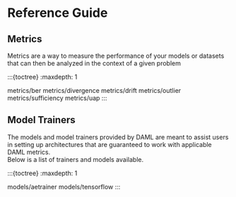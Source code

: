 Reference Guide
===============

Metrics
-------

Metrics are a way to measure the performance of your models or datasets that can then be analyzed in the context of a given problem

:::{toctree}
:maxdepth: 1

metrics/ber
metrics/divergence
metrics/drift
metrics/outlier
metrics/sufficiency
metrics/uap
:::

Model Trainers
--------------

The models and model trainers provided by DAML are meant to assist users in setting up architectures that are guaranteed to work with applicable DAML metrics. \
Below is a list of trainers and models available. 

:::{toctree}
:maxdepth: 1

models/aetrainer
models/tensorflow
:::